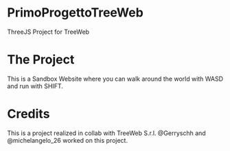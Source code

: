 # PrimoProgettoTreeWeb
ThreeJS Project for TreeWeb

# The Project
This is a Sandbox Website where you can walk around the world with WASD and run with SHIFT.


# Credits
This is a project realized in collab with TreeWeb S.r.l.
@Gerryschh and @michelangelo_26 worked on this project.

